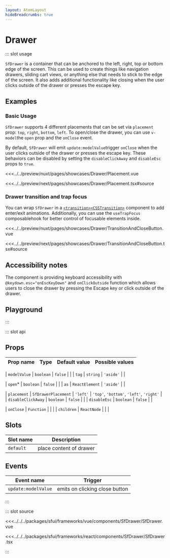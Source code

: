 ```yaml
---
layout: AtomLayout
hideBreadcrumbs: true
---
```


# Drawer

::: slot usage

`SfDrawer` is a container that can be anchored to the left, right, top or bottom edge of the screen. This can be used to create things like navigation drawers, sliding cart views, or anything else that needs to stick to the edge of the screen. It also adds additional functionality like closing when the user clicks outside of the drawer or presses the escape key.

## Examples

### Basic Usage

`SfDrawer` supports 4 different placements that can be set via `placement` prop: `top`, `right`, `bottom`, `left`. To open/close the drawer, you can use <!-- vue -->`v-model`<!-- end vue --><!-- react -->the `open` prop and the `onClose` event<!-- end react -->.

By default, `SfDrawer` will <!-- vue -->emit `update:modelValue`<!-- end vue --><!-- react -->trigger `onClose`<!-- end react --> when the user clicks outside of the drawer or presses the escape key. These behaviors can be disabled by setting the `disableClickAway` and `disableEsc` props to `true`.

<Showcase showcase-name="Drawer/Placement" style="min-height:400px">

<!-- vue -->

<<<../../preview/nuxt/pages/showcases/Drawer/Placement.vue

<!-- end vue -->
<!-- react -->

<<<../../preview/next/pages/showcases/Drawer/Placement.tsx#source

<!-- end react -->

</Showcase>

### Drawer transition and trap focus

You can wrap `SfDrawer` in a <!-- vue -->[`<transition>`](https://vuejs.org/guide/built-ins/transition.html#the-transition-component)<!-- end vue --><!-- react -->[`<CSSTransition>`](https://reactcommunity.org/react-transition-group/css-transition)<!-- end react --> component to add enter/exit animations. Additionally, you can use the `useTrapFocus` <!-- vue -->composable<!-- end vue --><!-- react -->hook<!-- end react --> for better control of focusable elements inside.

<Showcase showcase-name="Drawer/TransitionAndCloseButton" style="min-height: 400px;">

<!-- vue -->

<<<../../preview/nuxt/pages/showcases/Drawer/TransitionAndCloseButton.vue

<!-- end vue -->
<!-- react -->

<<<../../preview/next/pages/showcases/Drawer/TransitionAndCloseButton.tsx#source

<!-- end react -->
</Showcase>

## Accessibility notes

The component is providing keyboard accessibility with `@keydown.esc="onEscKeyDown"` and `onClickOutside` function which allows users to close the drawer by pressing the Escape key or click outside of the drawer.

## Playground

<Generate style="height: 600px"/>

:::

::: slot api

## Props

| Prop name | Type | Default value | Possible values |
| --------- | ---- | ------------- | --------------- |
<!-- vue -->
| `modelValue` | `boolean` | `false` | |
| `tag` | `string` | `'aside'` | |
<!-- end vue -->
<!-- react -->
| `open`\* | `boolean` | `false` | |
| `as` | `ReactElement` | `'aside'` | |
<!-- end react -->
| `placement` | `SfDrawerPlacement` | `'left'` | `'top'`, `'bottom'`, `'left'`, `'right'` |  
| `disableClickAway` | `boolean` | `false` | |
| `disableEsc` | `boolean` | `false` | |
<!-- react -->
| `onClose` | `Function` | | |
| `children` | `ReactNode` | | |
<!-- end react -->
<!-- vue -->

## Slots

| Slot name | Description             |
| --------- | ----------------------- |
| `default` | place content of drawer |

## Events

| Event name          | Trigger                        |
| ------------------- | ------------------------------ |
| `update:modelValue` | emits on clicking close button |

<!-- end vue -->

:::

::: slot source
<SourceCode>

<!-- vue -->

<<<../../../packages/sfui/frameworks/vue/components/SfDrawer/SfDrawer.vue

<!-- end vue -->
<!-- react -->

<<<../../../packages/sfui/frameworks/react/components/SfDrawer/SfDrawer.tsx

<!-- end react -->
</SourceCode>
:::
